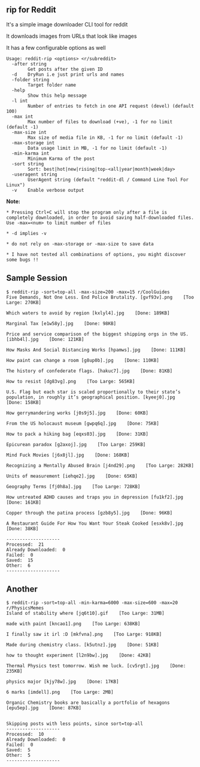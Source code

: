 ## rip for Reddit

It's a simple image downloader CLI tool for reddit

It downloads images from URLs that look like images

It has a few configurable options as well

```
Usage: reddit-rip <options> <r/subreddit>
  -after string
        Get posts after the given ID
  -d    DryRun i.e just print urls and names
  -folder string
        Target folder name
  -help
        Show this help message
  -l int
        Number of entries to fetch in one API request (devel) (default 100)
  -max int
        Max number of files to download (+ve), -1 for no limit (default -1)
  -max-size int
        Max size of media file in KB, -1 for no limit (default -1)
  -max-storage int
        Data usage limit in MB, -1 for no limit (default -1)
  -min-karma int
        Minimum Karma of the post
  -sort string
        Sort: best|hot|new|rising|top-<all|year|month|week|day>
  -useragent string
        UserAgent string (default "reddit-dl / Command Line Tool For Linux")
  -v    Enable verbose output
```

**Note:**

    * Pressing Ctrl+C will stop the program only after a file is completely downloaded, in order to avoid saving half-downloaded files. Use -max=<num> to limit number of files

    * -d implies -v
    
    * do not rely on -max-storage or -max-size to save data
    
    * I have not tested all combinations of options, you might discover some bugs !!

## Sample Session

```
$ reddit-rip -sort=top-all -max-size=200 -max=15 r/CoolGuides
Five Demands, Not One Less. End Police Brutality. [gvf93v].png    [Too Large: 270KB]

Which waters to avoid by region [kxlyl4].jpg    [Done: 189KB]

Marginal Tax [e1w58y].jpg    [Done: 98KB]

Price and service comparison of the biggest shipping orgs in the US. [ibhb4l].jpg    [Done: 121KB]

How Masks And Social Distancing Works [hpamws].jpg    [Done: 111KB]

How paint can change a room [g8up0b].jpg    [Done: 110KB]

The history of confederate flags. [hakuc7].jpg    [Done: 81KB]

How to resist [dg83vg].png    [Too Large: 565KB]

U.S. Flag but each star is scaled proportionally to their state’s population, in roughly it’s geographical position. [kyeej0].jpg    [Done: 158KB]

How gerrymandering works [j0s9j5].jpg    [Done: 60KB]

From the US holocaust museum [gwpq6q].jpg    [Done: 75KB]

How to pack a hiking bag [eqxs03].jpg    [Done: 31KB]

Epicurean paradox [g2axoj].jpg    [Too Large: 259KB]

Mind Fuck Movies [j6x8jl].jpg    [Done: 168KB]

Recognizing a Mentally Abused Brain [j4nd29].png    [Too Large: 282KB]

Units of measurement [iehqe2].jpg    [Done: 65KB]

Geography Terms [fj0h8a].jpg    [Too Large: 728KB]

How untreated ADHD causes and traps you in depression [fu1kf2].jpg    [Done: 161KB]

Copper through the patina process [gzb8y5].jpg    [Done: 96KB]

A Restaurant Guide For How You Want Your Steak Cooked [esxk8v].jpg    [Done: 38KB]

--------------------
Processed:  21
Already Downloaded:  0
Failed:  0
Saved:  15
Other:  6
--------------------
```

## Another

```
$ reddit-rip -sort=top-all -min-karma=6000 -max-size=600 -max=20 r/PhysicsMemes
Island of stability where [jq6t10].gif    [Too Large: 31MB]

made with paint [kncao1].png    [Too Large: 638KB]

I finally saw it irl :D [mkfvna].png    [Too Large: 918KB]

Made during chemistry class. [k5utnz].jpg    [Done: 51KB]

how to thought experiment [l2n9bw].jpg    [Done: 42KB]

Thermal Physics test tomorrow. Wish me luck. [cv5rgt].jpg    [Done: 235KB]

physics major [kjy78w].jpg    [Done: 17KB]

6 marks [imdell].png    [Too Large: 2MB]

Organic Chemistry books are basically a portfolio of hexagons [epu5ep].jpg    [Done: 87KB]


Skipping posts with less points, since sort=top-all
--------------------
Processed:  10
Already Downloaded:  0
Failed:  0
Saved:  5
Other:  5
--------------------
```

